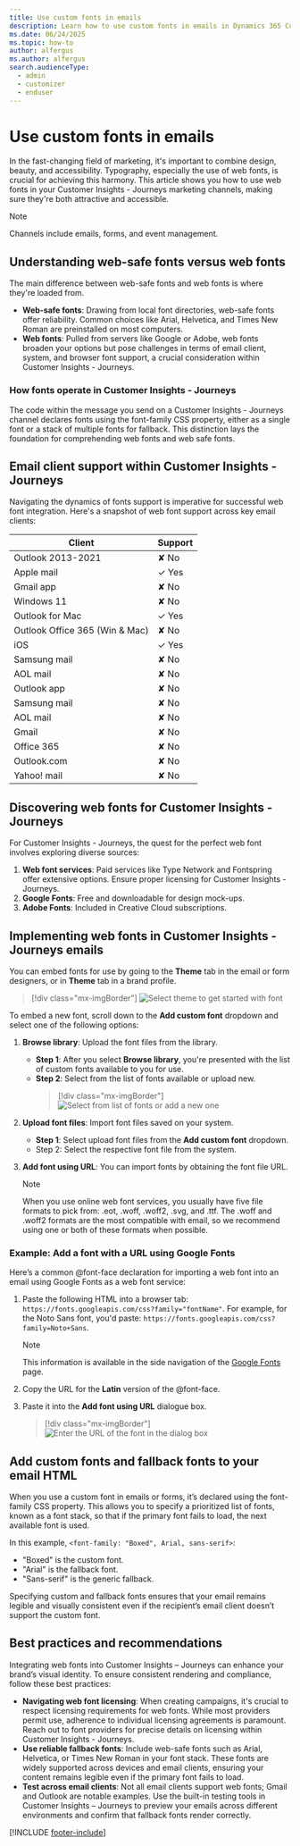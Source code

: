 ```yaml
---
title: Use custom fonts in emails
description: Learn how to use custom fonts in emails in Dynamics 365 Customer Insights - Journeys.
ms.date: 06/24/2025
ms.topic: how-to
author: alfergus
ms.author: alfergus
search.audienceType: 
  - admin
  - customizer
  - enduser
---
```


# Use custom fonts in emails

In the fast-changing field of marketing, it's important to combine design, beauty, and accessibility. Typography, especially the use of web fonts, is crucial for achieving this harmony. This article shows you how to use web fonts in your Customer Insights - Journeys marketing channels, making sure they're both attractive and accessible.

> [!NOTE]
> Channels include emails, forms, and event management.

## Understanding web-safe fonts versus web fonts

The main difference between web-safe fonts and web fonts is where they're loaded from.

- **Web-safe fonts**: Drawing from local font directories, web-safe fonts offer reliability. Common choices like Arial, Helvetica, and Times New Roman are preinstalled on most computers.
- **Web fonts**: Pulled from servers like Google or Adobe, web fonts broaden your options but pose challenges in terms of email client, system, and browser font support, a crucial consideration within Customer Insights - Journeys.

### How fonts operate in Customer Insights - Journeys

The code within the message you send on a Customer Insights - Journeys channel declares fonts using the font-family CSS property, either as a single font or a stack of multiple fonts for fallback. This distinction lays the foundation for comprehending web fonts and web safe fonts.

## Email client support within Customer Insights - Journeys

Navigating the dynamics of fonts support is imperative for successful web font integration. Here's a snapshot of web font support across key email clients:

| **Client** | **Support** |
|---|---|
| Outlook 2013-2021 | ✘ No |
| Apple mail | ✓ Yes |
| Gmail app | ✘ No |
| Windows 11 | ✘ No |
| Outlook for Mac | ✓ Yes |
| Outlook Office 365 (Win & Mac) | ✘ No |
| iOS | ✓ Yes |
| Samsung mail | ✘ No |
| AOL mail | ✘ No |
| Outlook app | ✘ No |
| Samsung mail  | ✘ No |
| AOL mail | ✘ No |
| Gmail | ✘ No |
| Office 365 | ✘ No |
| Outlook.com | ✘ No |
| Yahoo! mail | ✘ No |

## Discovering web fonts for Customer Insights - Journeys

For Customer Insights - Journeys, the quest for the perfect web font involves exploring diverse sources:
1. **Web font services**: Paid services like Type Network and Fontspring offer extensive options. Ensure proper licensing for Customer Insights - Journeys.
1. **Google Fonts**: Free and downloadable for design mock-ups.
1. **Adobe Fonts**: Included in Creative Cloud subscriptions.

## Implementing web fonts in Customer Insights - Journeys emails

You can embed fonts for use by going to the **Theme** tab in the email or form designers, or in **Theme** tab in a brand profile. 

> [!div class="mx-imgBorder"]
> ![Select theme to get started with font](media/select-theme-to-use-font.png "Select theme to get started with font")

To embed a new font, scroll down to the **Add custom font** dropdown and select one of the following options: 
1. **Browse library**: Upload the font files from the library.
    - **Step 1**: After you select **Browse library**, you're presented with the list of custom fonts available to you for use.
    - **Step 2**: Select from the list of fonts available or upload new.
      > [!div class="mx-imgBorder"]
      > ![Select from list of fonts or add a new one](media/select-fonts-from-list.png "Select from list of fonts or add a new one")
1. **Upload font files**: Import font files saved on your system.
    - **Step 1**: Select upload font files from the **Add custom font** dropdown.
    - Step 2: Select the respective font file from the system.
1. **Add font using URL**: You can import fonts by obtaining the font file URL.

    > [!NOTE]
    > When you use online web font services, you usually have five file formats to pick from: .eot, .woff, .woff2, .svg, and .ttf. The .woff and .woff2 formats are the most compatible with email, so we recommend using one or both of these formats when possible.

### Example: Add a font with a URL using Google Fonts

Here’s a common @font-face declaration for importing a web font into an email using Google Fonts as a web font service:

1. Paste the following HTML into a browser tab: `https://fonts.googleapis.com/css?family="fontName"`. For example, for the Noto Sans font, you'd paste: `https://fonts.googleapis.com/css?family=Noto+Sans`.

    > [!NOTE]
    > This information is available in the side navigation of the [Google Fonts](https://fonts.google.com/) page.

1. Copy the URL for the **Latin** version of the @font-face.
1. Paste it into the **Add font using URL** dialogue box.

    > [!div class="mx-imgBorder"]
    > ![Enter the URL of the font in the dialog box](media/enter-the-respective-font-url.png "Enter the URL of the font in the dialog box")
    >
   
## Add custom fonts and fallback fonts to your email HTML

When you use a custom font in emails or forms, it’s declared using the font-family CSS property. This allows you to specify a prioritized list of fonts, known as a font stack, so that if the primary font fails to load, the next available font is used. 

In this example, `<font-family: "Boxed", Arial, sans-serif>`:
- "Boxed" is the custom font.
- "Arial" is the fallback font.
- "Sans-serif" is the generic fallback.

Specifying custom and fallback fonts ensures that your email remains legible and visually consistent even if the recipient’s email client doesn’t support the custom font.

## Best practices and recommendations

Integrating web fonts into Customer Insights – Journeys can enhance your brand’s visual identity. To ensure consistent rendering and compliance, follow these best practices: 

- **Navigating web font licensing**: When creating campaigns, it's crucial to respect licensing requirements for web fonts. While most providers permit use, adherence to individual licensing agreements is paramount. Reach out to font providers for precise details on licensing within Customer Insights - Journeys.
- **Use reliable fallback fonts**: Include web-safe fonts such as Arial, Helvetica, or Times New Roman in your font stack. These fonts are widely supported across devices and email clients, ensuring your content remains legible even if the primary font fails to load.
- **Test across email clients**: Not all email clients support web fonts; Gmail and Outlook are notable examples. Use the built-in testing tools in Customer Insights – Journeys to preview your emails across different environments and confirm that fallback fonts render correctly.

[!INCLUDE [footer-include](./includes/footer-banner.md)]
